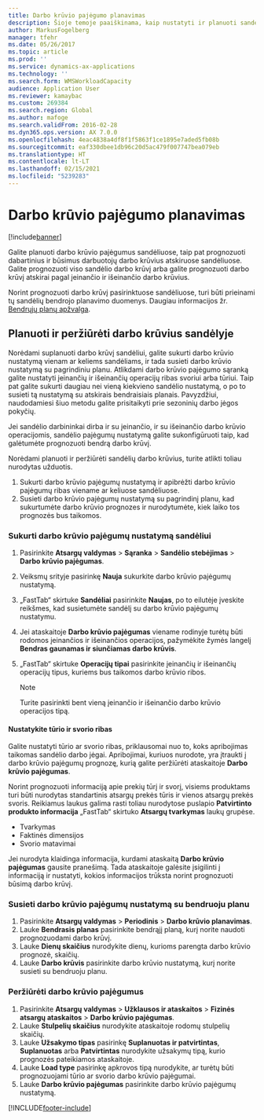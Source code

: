 ```yaml
---
title: Darbo krūvio pajėgumo planavimas
description: Šioje temoje paaiškinama, kaip nustatyti ir planuoti sandėlio darbuotojų arba visą sandėlio darbo krūvio pajėgumą.
author: MarkusFogelberg
manager: tfehr
ms.date: 05/26/2017
ms.topic: article
ms.prod: ''
ms.service: dynamics-ax-applications
ms.technology: ''
ms.search.form: WMSWorkloadCapacity
audience: Application User
ms.reviewer: kamaybac
ms.custom: 269384
ms.search.region: Global
ms.author: mafoge
ms.search.validFrom: 2016-02-28
ms.dyn365.ops.version: AX 7.0.0
ms.openlocfilehash: 4eac4838a4df8f1f5863f1ce1895e7aded5fb08b
ms.sourcegitcommit: eaf330dbee1db96c20d5ac479f007747bea079eb
ms.translationtype: HT
ms.contentlocale: lt-LT
ms.lasthandoff: 02/15/2021
ms.locfileid: "5239283"
---
```

# <a name="schedule-workload-capacity"></a>Darbo krūvio pajėgumo planavimas

[!include[banner](../includes/banner.md)]

Galite planuoti darbo krūvio pajėgumus sandėliuose, taip pat prognozuoti dabartinius ir būsimus darbuotojų darbo krūvius atskiruose sandėliuose. Galite prognozuoti viso sandėlio darbo krūvį arba galite prognozuoti darbo krūvį atskirai pagal įeinančio ir išeinančio darbo krūvius.

Norint prognozuoti darbo krūvį pasirinktuose sandėliuose, turi būti prieinami tų sandėlių bendrojo planavimo duomenys. Daugiau informacijos žr. [Bendrųjų planų apžvalga](../master-planning/master-plans.md).

## <a name="schedule-and-view-workloads-for-a-warehouse"></a>Planuoti ir peržiūrėti darbo krūvius sandėlyje

Norėdami suplanuoti darbo krūvį sandėliui, galite sukurti darbo krūvio nustatymą vienam ar keliems sandėliams, ir tada susieti darbo krūvio nustatymą su pagrindiniu planu. Atlikdami darbo krūvio pajėgumo sąranką galite nustatyti įeinančių ir išeinančių operacijų ribas svoriui arba tūriui. Taip pat galite sukurti daugiau nei vieną kiekvieno sandėlio nustatymą, o po to susieti tą nustatymą su atskirais bendraisiais planais. Pavyzdžiui, naudodamiesi šiuo metodu galite prisitaikyti prie sezoninių darbo jėgos pokyčių.

Jei sandėlio darbininkai dirba ir su įeinančio, ir su išeinančio darbo krūvio operacijomis, sandėlio pajėgumų nustatymą galite sukonfigūruoti taip, kad galėtumėte prognozuoti bendrą darbo krūvį.

Norėdami planuoti ir peržiūrėti sandėlių darbo krūvius, turite atlikti toliau nurodytas užduotis.

1. Sukurti darbo krūvio pajėgumų nustatymą ir apibrėžti darbo krūvio pajėgumų ribas viename ar keliuose sandėliuose.
2. Susieti darbo krūvio pajėgumų nustatymą su pagrindinį planu, kad sukurtumėte darbo krūvio prognozes ir nurodytumėte, kiek laiko tos prognozės bus taikomos.

### <a name="create-a-workload-capacity-setup-for-a-warehouse"></a>Sukurti darbo krūvio pajėgumų nustatymą sandėliui

1. Pasirinkite **Atsargų valdymas** \> **Sąranka** \> **Sandėlio stebėjimas** \> **Darbo krūvio pajėgumas**.
2. Veiksmų srityje pasirinkę **Nauja** sukurkite darbo krūvio pajėgumų nustatymą.
3. „FastTab“ skirtuke **Sandėliai** pasirinkite **Naujas**, po to eilutėje įveskite reikšmes, kad susietumėte sandėlį su darbo krūvio pajėgumų nustatymu.
4. Jei ataskaitoje **Darbo krūvio pajėgumas** viename rodinyje turėtų būti rodomos įeinančios ir išeinančios operacijos, pažymėkite žymės langelį **Bendras gaunamas ir siunčiamas darbo krūvis**.
5. „FastTab“ skirtuke **Operacijų tipai** pasirinkite įeinančių ir išeinančių operacijų tipus, kuriems bus taikomos darbo krūvio ribos.

    > [!NOTE]
    > Turite pasirinkti bent vieną įeinančio ir išeinančio darbo krūvio operacijos tipą.

#### <a name="define-limits-for-volume-or-weight"></a>Nustatykite tūrio ir svorio ribas

Galite nustatyti tūrio ar svorio ribas, priklausomai nuo to, koks apribojimas taikomas sandėlio darbo jėgai. Apribojimai, kuriuos nurodote, yra įtraukti į darbo krūvio pajėgumų prognozę, kurią galite peržiūrėti ataskaitoje **Darbo krūvio pajėgumas**.

Norint prognozuoti informaciją apie prekių tūrį ir svorį, visiems produktams turi būti nurodytas standartinis atsargų prekės tūris ir vienos atsargų prekės svoris. Reikiamus laukus galima rasti toliau nurodytose puslapio **Patvirtinto produkto informacija** „FastTab“ skirtuko **Atsargų tvarkymas** laukų grupėse.

- Tvarkymas
- Faktinės dimensijos
- Svorio matavimai

Jei nurodyta klaidinga informacija, kurdami ataskaitą **Darbo krūvio pajėgumas** gausite pranešimą. Tada ataskaitoje galėsite įsigilinti į informaciją ir nustatyti, kokios informacijos trūksta norint prognozuoti būsimą darbo krūvį.

### <a name="associate-a-workload-capacity-setup-with-a-master-plan"></a>Susieti darbo krūvio pajėgumų nustatymą su bendruoju planu

1. Pasirinkite **Atsargų valdymas** \> **Periodinis** \> **Darbo krūvio planavimas**.
2. Lauke **Bendrasis planas** pasirinkite bendrąjį planą, kurį norite naudoti prognozuodami darbo krūvį.
3. Lauke **Dienų skaičius** nurodykite dienų, kurioms parengta darbo krūvio prognozė, skaičių.
4. Lauke **Darbo krūvis** pasirinkite darbo krūvio nustatymą, kurį norite susieti su bendruoju planu.

### <a name="view-workload-capacity"></a>Peržiūrėti darbo krūvio pajėgumus

1. Pasirinkite **Atsargų valdymas** \> **Užklausos ir ataskaitos** \> **Fizinės atsargų ataskaitos** \> **Darbo krūvio pajėgumas**.
2. Lauke **Stulpelių skaičius** nurodykite ataskaitoje rodomų stulpelių skaičių.
3. Lauke **Užsakymo tipas** pasirinkę **Suplanuotas ir patvirtintas**, **Suplanuotas** arba **Patvirtintas** nurodykite užsakymų tipą, kurio prognozės pateikiamos ataskaitoje.
4. Lauke **Load type** pasirinkę apkrovos tipą nurodykite, ar turėtų būti prognozuojami tūrio ar svorio darbo krūvio pajėgumai.
5. Lauke **Darbo krūvio pajėgumas** pasirinkite darbo krūvio pajėgumų nustatymą.


[!INCLUDE[footer-include](../../includes/footer-banner.md)]